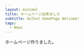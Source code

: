 ```yaml
--- 
layout: minimal
title: ホームページ出来ました
subtitle: AuText HomePage Welcome!
tags:
  - News
---
```


ホームページ作りました。